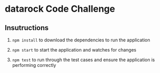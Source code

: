 # datarock Code Challenge

## Insutructions

1. ```npm install``` to download the dependencies to run the application

2. ```npm start``` to start the application and watches for changes

3. ```npm test``` to run through the test cases and ensure the application is performing correctly
